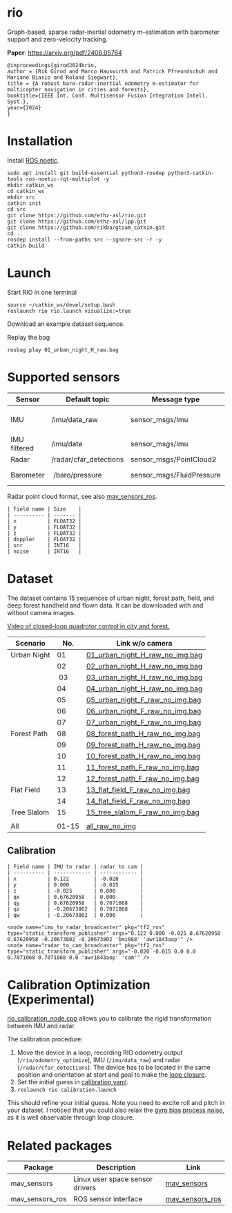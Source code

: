 # rio
Graph-based, sparse radar-inertial odometry m-estimation with barometer support and zero-velocity tracking.

**Paper**: https://arxiv.org/pdf/2408.05764
```
@inproceedings{girod2024brio,
author = {Rik Girod and Marco Hauswirth and Patrick Pfreundschuh and Mariano Biasio and Roland Siegwart},
title = {A robust baro-radar-inertial odometry m-estimator for multicopter navigation in cities and forests},
booktitle={IEEE Int. Conf. Multisensor Fusion Integration Intell. Syst.},
year={2024}
}
```

# Installation
Install [ROS noetic](https://wiki.ros.org/noetic/Installation/Ubuntu).
```
sudo apt install git build-essential python3-rosdep python3-catkin-tools ros-noetic-rqt-multiplot -y
mkdir catkin_ws
cd catkin_ws
mkdir src
catkin init
cd src
git clone https://github.com/ethz-asl/rio.git
git clone https://github.com/ethz-asl/lpp.git
git clone https://github.com/rikba/gtsam_catkin.git
cd ..
rosdep install --from-paths src --ignore-src -r -y
catkin build
```

# Launch
Start RIO in one terminal
```
source ~/catkin_ws/devel/setup.bash
roslaunch rio rio.launch visualize:=true
```

Download an example dataset sequence.

Replay the bag
```
rosbag play 01_urban_night_H_raw.bag
```

# Supported sensors
| Sensor       | Default topic          | Message type              | Required | Note                              |
| ------------ | ---------------------- | ------------------------- | -------- | --------------------------------- |
| IMU          | /imu/data_raw          | sensor_msgs/Imu           | Yes      | Calibrate gyro turn-on-bias!      |
| IMU filtered | /imu/data              | sensor_msgs/Imu           | Yes      | for initialization                |
| Radar        | /radar/cfar_detections | sensor_msgs/PointCloud2   | Yes      |                                   |
| Barometer    | /baro/pressure         | sensor_msgs/FluidPressure | No       | Activate in [cfg](./cfg/rio.yaml) |

Radar point cloud format, see also [mav_sensors_ros](https://github.com/ethz-asl/mav_sensors_ros/blob/main/src/radar.cpp#L146-L236).
```
| Field name | Size    |
| ---------- | ------- |
| x          | FLOAT32 |
| y          | FLOAT32 |
| z          | FLOAT32 |
| doppler    | FLOAT32 |
| snr        | INT16   |
| noise      | INT16   |
```

# Dataset
The dataset contains 15 sequences of urban night, forest path, field, and deep forest handheld and flown data. It can be downloaded with and without camera images.

[Video of closed-loop quadrotor control in city and forest.](https://github.com/ethz-asl/rio/assets/11293852/7bc95fa8-6fa1-4172-ad63-5ae1d3a38d58)

| Scenario    | No. | Link w/o camera |
| ----------- | --- | --------------- |
| Urban Night | 01  | [01_urban_night_H_raw_no_img.bag](https://polybox.ethz.ch/index.php/s/vLKcyU3IiMLTkhC) |
|             | 02  | [02_urban_night_H_raw_no_img.bag](https://polybox.ethz.ch/index.php/s/IMwHADT5l5hDWOI) |
|             | 03  | [03_urban_night_H_raw_no_img.bag](https://polybox.ethz.ch/index.php/s/DyENoILj16apjN0) |
|             | 04  | [04_urban_night_H_raw_no_img.bag](https://polybox.ethz.ch/index.php/s/eITgmfBLDoKgQ2L) |
|             | 05  | [05_urban_night_F_raw_no_img.bag](https://polybox.ethz.ch/index.php/s/2be0eBwmtLnXMl0) |
|             | 06  | [06_urban_night_F_raw_no_img.bag](https://polybox.ethz.ch/index.php/s/8CTUFTWRx3K6mFc) |
|             | 07  | [07_urban_night_F_raw_no_img.bag](https://polybox.ethz.ch/index.php/s/D3b33EkixuIXwZF) |
| Forest Path | 08  | [08_forest_path_H_raw_no_img.bag](https://polybox.ethz.ch/index.php/s/7bsvQwNZkEZFJwX) |
|             | 09  | [09_forest_path_H_raw_no_img.bag](https://polybox.ethz.ch/index.php/s/xOic22uNx0o21j0) |
|             | 10  | [10_forest_path_H_raw_no_img.bag](https://polybox.ethz.ch/index.php/s/7ScOlW3CKj53bb3) |
|             | 11  | [11_forest_path_F_raw_no_img.bag](https://polybox.ethz.ch/index.php/s/1AX53xzFE65FY0m) |
|             | 12  | [12_forest_path_F_raw_no_img.bag](https://polybox.ethz.ch/index.php/s/yR9MNzeQ7L4yhI1) |
| Flat Field  | 13  | [13_flat_field_F_raw_no_img.bag](https://polybox.ethz.ch/index.php/s/A9Ewa02WOjrWJt7) |
|             | 14  | [14_flat_field_F_raw_no_img.bag](https://polybox.ethz.ch/index.php/s/WKgCy6s7MBzmFvp) |
| Tree Slalom | 15  | [15_tree_slalom_F_raw_no_img.bag](https://polybox.ethz.ch/index.php/s/qtMQNY2dN0h1Fft) | 
|  |  |   | 
| All         | 01-15 | [all_raw_no_img](https://polybox.ethz.ch/index.php/s/S4ZIpTKZQEHpK52)  |  

## Calibration
```
| Field name | IMU to radar | radar to cam |
| ---------- | ------------ | ------------ |
| x          | 0.122        | -0.020       |
| y          | 0.000        | -0.015       |
| z          | -0.025       | 0.000        |
| qx         | 0.67620958   | 0.000        |
| qy         | 0.67620958   | 0.7071068    |
| qz         | -0.20673802  | 0.7071068    |
| qw         | -0.20673802  | 0.000        |
```

```
<node name="imu_to_radar_broadcaster" pkg="tf2_ros" type="static_transform_publisher" args="0.122 0.000 -0.025 0.67620958 0.67620958 -0.20673802 -0.20673802 'bmi088' 'awr1843aop'" />
<node name="radar_to_cam_broadcaster" pkg="tf2_ros" type="static_transform_publisher" args="-0.020 -0.015 0.0 0.0 0.7071068 0.7071068 0.0 'awr1843aop' 'cam'" />
```

# Calibration Optimization (Experimental)
[rio_calibration_node.cpp](https://github.com/ethz-asl/rio/blob/main/src/rio_calibration_node.cpp) allows you to calibrate the rigid transformation between IMU and radar.

The calibration procedure:
1. Move the device in a loop, recording RIO odometry output (`/rio/odometry_optimize`), IMU (`/imu/data_raw`) and radar (`/radar/cfar_detections`). The device has to be located in the same position and orientation at start and goal to make the [loop closure](https://github.com/ethz-asl/rio/blob/main/cfg/calibration.yaml#L10-L12).
2. Set the initial guess in [calibration.yaml](https://github.com/ethz-asl/rio/blob/main/cfg/calibration.yaml#L6-L7).
3. `roslaunch rio calibration.launch`

This should refine your initial guess. Note you need to excite roll and pitch in your dataset. I noticed that you could also relax the [gyro bias process noise](https://github.com/ethz-asl/rio/blob/main/cfg/rio.yaml#L8), as it is well observable through loop closure.

# Related packages

| Package         | Description                     | Link                                                           |
| --------------- | ------------------------------- | -------------------------------------------------------------- |
| mav_sensors     | Linux user space sensor drivers | [mav_sensors](https://github.com/ethz-asl/mav_sensors)         |
| mav_sensors_ros | ROS sensor interface            | [mav_sensors_ros](https://github.com/ethz-asl/mav_sensors_ros) |

